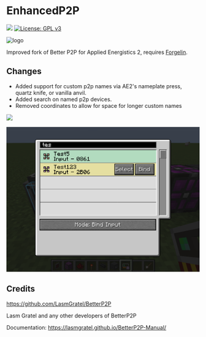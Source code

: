 # EnhancedP2P

![](https://cf.way2muchnoise.eu/versions/538092.svg) [![License: GPL v3](https://img.shields.io/badge/License-GPLv3-blue.svg)](https://www.gnu.org/licenses/gpl-3.0)

![logo](logo.png)

Improved fork of Better P2P for Applied Energistics 2, requires [Forgelin](https://www.curseforge.com/minecraft/mc-mods/shadowfacts-forgelin).

## Changes

- Added support for custom p2p names via AE2's nameplate press, quartz knife, or vanilla anvil.
- Added search on named p2p devices.
- Removed coordinates to allow for space for longer custom names

![](img/showcase0.png)

![](img/showcase1.png)


## Credits

https://github.com/LasmGratel/BetterP2P

Lasm Gratel and any other developers of BetterP2P

Documentation: <https://lasmgratel.github.io/BetterP2P-Manual/>
